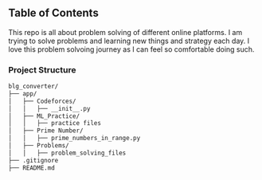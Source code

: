 ## Table of Contents

This repo is all about problem solving of different online platforms. I am trying to solve problems and learning new things and strategy each day. I love this problem solvoing journey as I can feel so comfortable doing such.

### Project Structure

```sh
blg_converter/
├── app/
│   ├── Codeforces/
│   │   ├── __init__.py
│   ├── ML_Practice/
│   │   ├── practice files
│   ├── Prime Number/
│   │   ├── prime_numbers_in_range.py
│   ├── Problems/
│   │   ├── problem_solving_files
├── .gitignore
├── README.md

```




